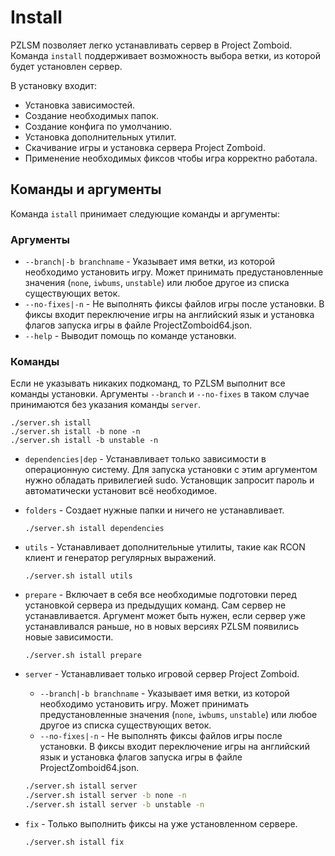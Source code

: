 # Install
PZLSM позволяет легко устанавливать сервер в Project Zomboid. Команда `install` поддерживает возможность выбора ветки, из которой будет установлен сервер. 

В установку входит:
  * Установка зависимостей.
  * Создание необходимых папок.
  * Создание конфига по умолчанию.
  * Установка дополнительных утилит.
  * Скачивание игры и установка сервера Project Zomboid.
  * Применение необходимых фиксов чтобы игра корректно работала.

## Команды и аргументы
Команда `istall` принимает следующие команды и аргументы:

### Аргументы

  * `--branch|-b branchname` - Указывает имя ветки, из которой необходимо установить игру. Может принимать предустановленные значения (`none`, `iwbums`, `unstable`) или любое другое из списка существующих веток.
  * `--no-fixes|-n` - Не выполнять фиксы файлов игры после установки. В фиксы входит переключение игры на английский язык и установка флагов запуска игры в файле ProjectZomboid64.json.
  * `--help` - Выводит помощь по команде установки.

### Команды
Если не указывать никаких подкоманд, то PZLSM выполнит все команды установки. Аргументы `--branch` и `--no-fixes` в таком случае принимаются без указания команды `server`.

    ./server.sh istall
    ./server.sh istall -b none -n
    ./server.sh istall -b unstable -n

  * `dependencies|dep` - Устанавливает только зависимости в операционную систему. Для запуска установки с этим аргументом нужно обладать привилегией sudo. Установщик запросит пароль и автоматически установит всё необходимое.
  * `folders` - Создает нужные папки и ничего не устанавливает.

        ./server.sh istall dependencies

  * `utils` - Устанавливает дополнительные утилиты, такие как RCON клиент и генератор регулярных выражений.

        ./server.sh istall utils

  * `prepare` - Включает в себя все необходимые подготовки перед установкой сервера из предыдущих команд. Сам сервер не устанавливается. Аргумент может быть нужен, если сервер уже устанавливался раньше, но в новых версиях PZLSM появились новые зависимости.

        ./server.sh istall prepare

  * `server` - Устанавливает только игровой сервер Project Zomboid.
    * `--branch|-b branchname` - Указывает имя ветки, из которой необходимо установить игру. Может принимать предустановленные значения (`none`, `iwbums`, `unstable`) или любое другое из списка существующих веток.
    * `--no-fixes|-n` - Не выполнять фиксы файлов игры после установки. В фиксы входит переключение игры на английский язык и установка флагов запуска игры в файле ProjectZomboid64.json.

    ```bash
    ./server.sh istall server
    ./server.sh istall server -b none -n
    ./server.sh istall server -b unstable -n
    ```

  * `fix` - Только выполнить фиксы на уже установленном сервере.

        ./server.sh istall fix
